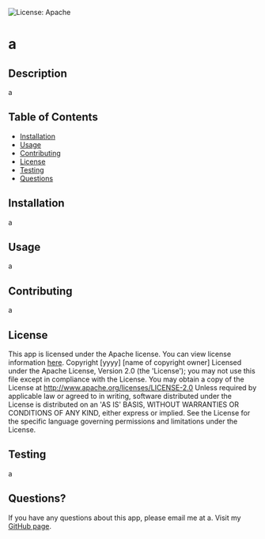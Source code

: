 ![License: Apache](https://img.shields.io/badge/License-Apache_2.0-blue.svg)
# a 
## Description
a
## Table of Contents
* [Installation](#installation)
* [Usage](#usage)
* [Contributing](#contributing)
* [License](#license)
* [Testing](#testing)
* [Questions](#questions)
## Installation
a
## Usage
a
## Contributing
a
## License 
This app is licensed under the Apache license.
 You can view license information [here](https://opensource.org/licenses/Apache-2.0).
    Copyright [yyyy] [name of copyright owner] Licensed under the Apache License, Version 2.0 (the 'License'); you may not use this file except in compliance with the License. You may obtain a copy of the License at http://www.apache.org/licenses/LICENSE-2.0 Unless required by applicable law or agreed to in writing, software distributed under the License is distributed on an 'AS IS' BASIS, WITHOUT WARRANTIES OR CONDITIONS OF ANY KIND, either express or implied. See the License for the specific language governing permissions and limitations under the License.
## Testing
a
## Questions?
If you have any questions about this app, please email me at a. Visit my [GitHub page](https//www.github.com/a).
